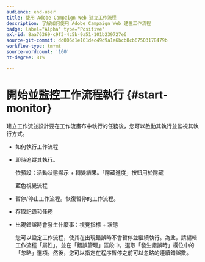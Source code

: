 ```yaml
---
audience: end-user
title: 使用 Adobe Campaign Web 建立工作流程
description: 了解如何使用 Adobe Campaign Web 建置工作流程
badge: label="Alpha" type="Positive"
exl-id: 8aa76369-c9f3-4c5b-9a51-101b239727e6
source-git-commit: dd006d1e161dec49d9a1a6bcb8cb67503178479b
workflow-type: tm+mt
source-wordcount: '160'
ht-degree: 81%

---
```


# 開始並監控工作流程執行 {#start-monitor}

建立工作流並設計要在工作流畫布中執行的任務後，您可以啟動其執行並監視其執行方式。

* 如何執行工作流程

* 即時追蹤其執行。

   依預設：活動狀態顯示 + 轉變結果。「隱藏進度」按鈕用於隱藏

   藍色視覺流程

* 暫停/停止工作流程。恢復暫停的工作流程。

* 存取記錄和任務

* 出現錯誤時會發生什麼事：視覺指標 + 狀態

   <!--to reformulate-->您可以設定工作流程，使其在出現錯誤時不會暫停並繼續執行。為此，請編輯工作流程「屬性」，並在「錯誤管理」區段中，選取「發生錯誤時」欄位中的「忽略」選項。然後，您可以指定在程序暫停之前可以忽略的連續錯誤數。